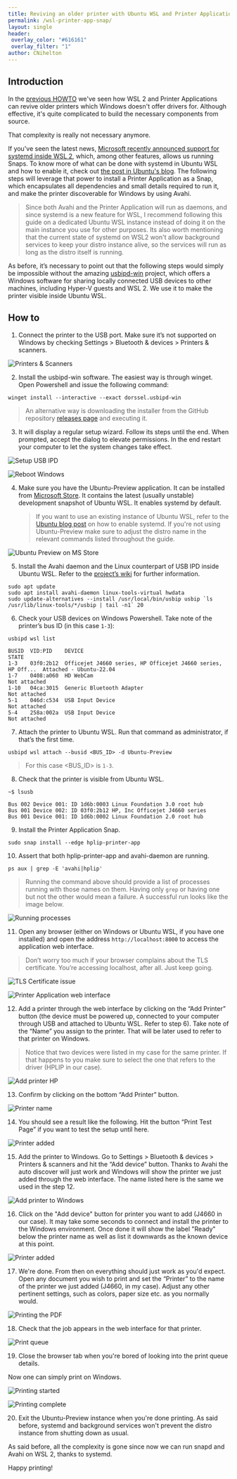 ```yaml
---
title: Reviving an older printer with Ubuntu WSL and Printer Application Snaps
permalink: /wsl-printer-app-snap/
layout: single
header:
 overlay_color: "#616161"
 overlay_filter: "1"
author: CNihelton
---
```


## Introduction

In the [previous HOWTO](/wsl-printer-app/) we've seen how WSL 2 and Printer Applications can revive older printers which Windows doesn't offer drivers for.
Although effective, it's quite complicated to build the necessary components from source. 

That complexity is really not necessary anymore.

If you've seen the latest news, [Microsoft recently announced support for systemd inside WSL 2](https://devblogs.microsoft.com/commandline/systemd-support-is-now-available-in-wsl/), which, among other features, allows us running Snaps.
To know more of what can be done with systemd in Ubuntu WSL and how to enable it, check out [the post in Ubuntu's blog](https://ubuntu.com/blog/ubuntu-wsl-enable-systemd).
The following steps will leverage that power to install a Printer Application as a Snap, which encapsulates all dependencies and small details required to run
it, and make the printer discoverable for Windows by using Avahi.

> Since both Avahi and the Printer Application will run as daemons, and since systemd is a new feature for WSL, I recommend following this guide on a dedicated Ubuntu WSL instance instead of doing it on the main instance you use for other purposes.
> Its also worth mentioning that the current state of systemd on WSL2 won't allow background services to keep your distro instance alive, so the services will run as long as the distro itself is running.

As before, it’s necessary to point out that the following steps would simply be impossible without the amazing [usbipd-win](https://github.com/dorssel/usbipd-win) project, which offers a Windows software for sharing locally connected USB devices to other machines, including Hyper-V guests and WSL 2. We use it to make the printer visible inside Ubuntu WSL.

## How to

1. Connect the printer to the USB port. Make sure it’s not supported on Windows by checking Settings > Bluetooth & devices > Printers & scanners.

![Printers & Scanners](../assets/images/wsl-printer/01-driver-unavailable.png)

2. Install the usbipd-win software. The easiest way is through winget. Open Powershell and issue the following command:

`winget install --interactive --exact dorssel.usbipd-win`

> An alternative way is downloading the installer from the GitHub repository [releases page](https://github.com/dorssel/usbipd-win/releases) and executing it.

3. It will display a regular setup wizard. Follow its steps until the end. When prompted, accept the dialog to elevate permissions. In the end restart your computer to let the system changes take effect.

![Setup USB IPD](../assets/images/wsl-printer/02-install-usbipd.png)

![Reboot Windows](../assets/images/wsl-printer/03-reboot-win.png)


4. Make sure you have the Ubuntu-Preview application. It can be installed from [Microsoft Store](https://apps.microsoft.com/store/detail/ubuntu-preview/9P7BDVKVNXZ6). It contains the latest (usually unstable) development snapshot
   of Ubuntu WSL. It enables systemd by default.

   > If you want to use an existing instance of Ubuntu WSL, refer to the [Ubuntu blog post](https://ubuntu.com/blog/ubuntu-wsl-enable-systemd) on how to enable systemd.
   > If you're not using Ubuntu-Preview make sure to adjust the distro name in the relevant commands listed throughout the guide.


![Ubuntu Preview on MS Store](../assets/images/wsl-printer/21-ubuntu-preview-wsl.png)


5. Install the Avahi daemon and the Linux counterpart of USB IPD inside Ubuntu WSL. Refer to the [project’s wiki](https://github.com/dorssel/usbipd-win/wiki/WSL-support) for further information.

```
sudo apt update
sudo apt install avahi-daemon linux-tools-virtual hwdata
sudo update-alternatives --install /usr/local/bin/usbip usbip `ls /usr/lib/linux-tools/*/usbip | tail -n1` 20
```

6. Check your USB devices on Windows Powershell. Take note of the printer’s bus ID (in this case `1-3`):

```
usbipd wsl list

BUSID  VID:PID    DEVICE                                                        STATE
1-3    03f0:2b12  Officejet J4660 series, HP Officejet J4660 series, HP Off...  Attached - Ubuntu-22.04
1-7    0408:a060  HD WebCam                                                     Not attached
1-10   04ca:3015  Generic Bluetooth Adapter                                     Not attached
5-1    046d:c534  USB Input Device                                              Not attached
5-4    258a:002a  USB Input Device                                              Not attached

```

7. Attach the printer to Ubuntu WSL. Run that command as administrator, if that’s the first time.

```
usbipd wsl attach --busid <BUS_ID> -d Ubuntu-Preview
```

> For this case <BUS_ID> is `1-3`.


8. Check that the printer is visible from Ubuntu WSL.


```
~$ lsusb

Bus 002 Device 001: ID 1d6b:0003 Linux Foundation 3.0 root hub
Bus 001 Device 002: ID 03f0:2b12 HP, Inc Officejet J4660 series
Bus 001 Device 001: ID 1d6b:0002 Linux Foundation 2.0 root hub

```

9. Install the Printer Application Snap.

```
sudo snap install --edge hplip-printer-app
```

10. Assert that both hplip-printer-app and avahi-daemon are running.

```
ps aux | grep -E 'avahi|hplip'
```
> Running the command above should provide a list of processes running with those names on them. Having only `grep` or having one but not the other would mean a
failure. A successful run looks like the image below.

![Running processes](../assets/images/wsl-printer/25-running-processes.png)


11. Open any browser (either on Windows or Ubuntu WSL, if you have one installed) and open the address `http://localhost:8000` to access the application web interface.

> Don’t worry too much if your browser complains about the TLS certificate. You’re accessing localhost, after all. Just keep going.

![TLS Certificate issue](../assets/images/wsl-printer/04-invalid-certificate.png)

![Printer Application web interface](../assets/images/wsl-printer/06-web-interface.png)

12. Add a printer through the web interface by clicking on the “Add Printer” button (the device must be powered up, connected to your computer through USB and
    attached to Ubuntu WSL. Refer to step 6). Take note of the “Name” you assign to the printer. That will be later used to refer to that printer on Windows.

> Notice that two devices were listed in my case for the same printer. If that happens to you make sure to select the one that refers to the driver (HPLIP in our case).

![Add printer HP](../assets/images/wsl-printer/07-adding-printer-hp.png)

13. Confirm by clicking on the bottom “Add Printer” button.

![Printer name](../assets/images/wsl-printer/08-name-the-printer.png)

14. You should see a result like the following. Hit the button “Print Test Page” if you want to test the setup until here.

![Printer added](../assets/images/wsl-printer/09-printer-added.png)

15. Add the printer to Windows. Go to Settings > Bluetooth & devices > Printers & scanners and hit the “Add device” button. Thanks to Avahi the auto discover
    will just work and Windows will show the printer we just added through the web interface. The name listed here is the same we used in the step 12.

![Add printer to Windows](../assets/images/wsl-printer/22-printer-autodiscover.png)

16. Click on the "Add device" button for printer you want to add (J4660 in our case). It may take some seconds to connect and install the printer to the Windows environment. Once done
    it will show the label "Ready" below the printer name as well as list it downwards as the known device at this point.

![Printer added](../assets/images/wsl-printer/23-printer-ready.png)

17. We're done. From then on everything should just work as you'd expect. Open any document you wish to print and set the “Printer” to the name of the printer we just added (J4660, in my case). Adjust any other pertinent settings, such as colors, paper size etc. as you normally would.

![Printing the PDF](../assets/images/wsl-printer/16-print-pdf.png)

18. Check that the job appears in the web interface for that printer.

![Print queue](../assets/images/wsl-printer/17-print-job-queue.png)

19. Close the browser tab when you're bored of looking into the print queue details.

Now one can simply print on Windows.

![Printing started](../assets/images/wsl-printer/18-printing-progress.png)

![Printing complete](../assets/images/wsl-printer/19-printing-complete.png)

20. Exit the Ubuntu-Preview instance when you're done printing. As said before, systemd and background services won't prevent the distro instance from shutting down as usual.


As said before, all the complexity is gone since now we can run snapd and Avahi on WSL 2, thanks to systemd.

Happy printing!

